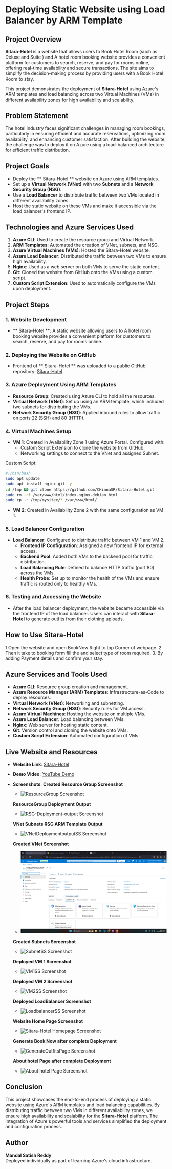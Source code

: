 # Deploying Static Website using Load Balancer by ARM Template

## Project Overview

**Sitara-Hotel** is a website that allows users to Book Hotel Room  (such as Deluxe and Suite ) and A hotel room booking website provides a convenient platform for customers to search, reserve, and pay for rooms online, offering real-time availability and secure transactions. The site aims to simplify the decision-making process by providing users with a Book Hotel Room to stay. 

This project demonstrates the deployment of **Sitara-Hotel** using Azure's ARM templates and load balancing across two Virtual Machines (VMs) in different availability zones for high availability and scalability.

## Problem Statement

The hotel industry faces significant challenges in managing room bookings, particularly in ensuring efficient and accurate reservations, optimizing room availability, and enhancing customer satisfaction. After building the website, the challenge was to deploy it on Azure using a load-balanced architecture for efficient traffic distribution.

## Project Goals

- Deploy the ** Sitara-Hotel ** website on Azure using ARM templates.
- Set up a **Virtual Network (VNet)** with two **Subnets** and a **Network Security Group (NSG)**.
- Use a **Load Balancer** to distribute traffic between two VMs located in different availability zones.
- Host the static website on these VMs and make it accessible via the load balancer's frontend IP.

## Technologies and Azure Services Used

1. **Azure CLI**: Used to create the resource group and Virtual Network.
2. **ARM Templates**: Automated the creation of VNet, subnets, and NSG.
3. **Azure Virtual Machines (VMs)**: Hosted the Sitara-Hotel website.
4. **Azure Load Balancer**: Distributed the traffic between two VMs to ensure high availability.
5. **Nginx**: Used as a web server on both VMs to serve the static content.
6. **Git**: Cloned the website from GitHub onto the VMs using a custom script.
7. **Custom Script Extension**: Used to automatically configure the VMs upon deployment.

## Project Steps

### 1. Website Development
- ** Sitara-Hotel **: A static website allowing users to A hotel room booking website provides a convenient platform for customers to search, reserve, and pay for rooms online.

### 2. Deploying the Website on GitHub
- Frontend of  ** Sitara-Hotel ** was uploaded to a public GitHub repository: [Sitara-Hotel](https://github.com/CHinnaSR/Sitara-Hotel.git).

### 3. Azure Deployment Using ARM Templates
- **Resource Group**: Created using Azure CLI to hold all the resources.
- **Virtual Network (VNet)**: Set up using an ARM template, which included two subnets for distributing the VMs.
- **Network Security Group (NSG)**: Applied inbound rules to allow traffic on ports 22 (SSH) and 80 (HTTP).
  
### 4. Virtual Machines Setup
- **VM 1**: Created in Availability Zone 1 using Azure Portal. Configured with:
  - Custom Script Extension to clone the website from GitHub.
  - Networking settings to connect to the VNet and assigned Subnet.
  
 Custom Script:
  ```bash
  #!/bin/bash
  sudo apt update
  sudo apt install nginx git -y
  cd /tmp && git clone https://github.com/CHinnaSR/Sitara-Hotel.git
  sudo rm -rf /var/www/html/index.nginx-debian.html
  sudo cp -r /tmp/mysitee/* /var/www/html/
  ```
- **VM 2**: Created in Availability Zone 2 with the same configuration as VM 1.

### 5. Load Balancer Configuration
- **Load Balancer**: Configured to distribute traffic between VM 1 and VM 2.
  - **Frontend IP Configuration**: Assigned a new frontend IP for external access.
  - **Backend Pool**: Added both VMs to the backend pool for traffic distribution.
  - **Load Balancing Rule**: Defined to balance HTTP traffic (port 80) across the VMs.
  - **Health Probe**: Set up to monitor the health of the VMs and ensure traffic is routed only to healthy VMs.

### 6. Testing and Accessing the Website
- After the load balancer deployment, the website became accessible via the frontend IP of the load balancer. Users can interact with **Sitara-Hotel** to generate outfits from their clothing uploads.

## How to Use Sitara-Hotel

1.Open the website and open BookNow Right to top Corner of webpage.
2. Then it take to booking form fill the  and select type of room required.
3. By adding Payment details and confirm your stay.

## Azure Services and Tools Used

- **Azure CLI**: Resource group creation and management.
- **Azure Resource Manager (ARM) Templates**: Infrastructure-as-Code to deploy resources.
- **Virtual Network (VNet)**: Networking and subnetting.
- **Network Security Group (NSG)**: Security rules for VM access.
- **Azure Virtual Machines**: Hosting the website on multiple VMs.
- **Azure Load Balancer**: Load balancing between VMs.
- **Nginx**: Web server for hosting static content.
- **Git**: Version control and cloning the website onto VMs.
- **Custom Script Extension**: Automated configuration of VMs.

## Live Website and Resources

- **Website Link**: [Sitara-Hotel](40.81.249.196)
- **Demo Video**: [YouTube Demo](https://youtu.be/RzvqM55XfrU)
- **Screenshots**:
  **Created Resource Group Screenshot**
  - ![ResourceGroup Screenshot](https://github.com/CHinnaSR/Sitara-Hotel/blob/main/Screenshot%20ResourceGroup.png)
    
  **ResourceGroup Deployment Output**
  - ![RSG-Deployment-output Screenshot](https://github.com/CHinnaSR/Sitara-Hotel/blob/main/Rgoutput.png)

  **VNet Subnets RSG ARM Template Output**
  - ![VNetDeploymentoutputSS Screenshot](https://github.com/CHinnaSR/Sitara-Hotel/blob/main/NSG%20%26Vnet.png)

   **Created VNet Screenshot** 
  - ![VNetSS Screenshot](vnet.png )

  **Created Subnets Screenshot**
  - ![SubnetSS Screenshot](https://github.com/CHinnaSR/Sitara-Hotel/blob/main/Subnet.png)

   **Deployed VM 1 Screenshot**
  - ![VM1SS Screenshot](https://github.com/CHinnaSR/Sitara-Hotel/blob/main/Vm01.png)

  **Deployed VM 2 Screenshot**
  - ![VM2SS Screenshot](https://github.com/CHinnaSR/Sitara-Hotel/blob/main/vm02.png)

  **Deployed LoadBalancer Screenshot**
  - ![LoadbalancerSS Screenshot](https://github.com/CHinnaSR/Sitara-Hotel/blob/main/LoadBalancer.png
)

  **Website Home Page Screenshot**
  - ![Sitara-Hotel Homepage Screenshot](https://github.com/CHinnaSR/Sitara-Hotel/blob/main/Home.png)

  **Generate Book Now after complete Deployment**
  - ![GenerateOutfitsPage Screenshot](https://github.com/CHinnaSR/Sitara-Hotel/blob/main/Book%20Now.png)

  **About hotel Page after complete Deployment**
  - ![About hotel Page Screenshot](https://github.com/CHinnaSR/Sitara-Hotel/blob/main/About%20hotel.png)


## Conclusion

This project showcases the end-to-end process of deploying a static website using Azure's ARM templates and load balancing capabilities. By distributing traffic between two VMs in different availability zones, we ensure high availability and scalability for the **Sitara-Hotel** platform. The integration of Azure's powerful tools and services simplified the deployment and configuration process.

## Author

**Mandal Satish Reddy**  
Deployed individually as part of learning Azure's cloud infrastructure.

